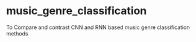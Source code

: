 # music_genre_classification
To Compare and contrast CNN and RNN based music genre classification methods
